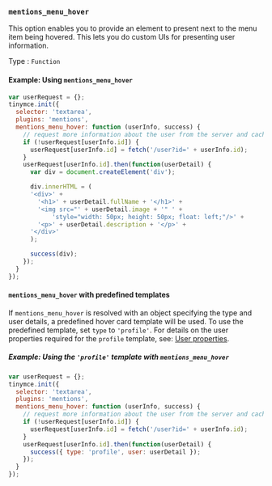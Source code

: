 ### `mentions_menu_hover`

This option enables you to provide an element to present next to the menu item being hovered. This lets you do custom UIs for presenting user information.

Type
: `Function`

#### Example: Using `mentions_menu_hover`

```js
var userRequest = {};
tinymce.init({
  selector: 'textarea',
  plugins: 'mentions',
  mentions_menu_hover: function (userInfo, success) {
    // request more information about the user from the server and cache it locally
    if (!userRequest[userInfo.id]) {
      userRequest[userInfo.id] = fetch('/user?id=' + userInfo.id);
    }
    userRequest[userInfo.id].then(function(userDetail) {
      var div = document.createElement('div');

      div.innerHTML = (
      '<div>' +
        '<h1>' + userDetail.fullName + '</h1>' +
        '<img src="' + userDetail.image + '" ' +
            'style="width: 50px; height: 50px; float: left;"/>' +
        '<p>' + userDetail.description + '</p>' +
      '</div>'
      );

      success(div);
    });
  }
});
```

#### `mentions_menu_hover` with predefined templates

If `mentions_menu_hover` is resolved with an object specifying the type and user details, a predefined hover card template will be used. To use the predefined template, set `type` to `'profile'`. For details on the user properties required for the `profile` template, see: [User properties](#userproperties).

##### Example: Using the `'profile'` template with `mentions_menu_hover`

```js
var userRequest = {};
tinymce.init({
  selector: 'textarea',
  plugins: 'mentions',
  mentions_menu_hover: function (userInfo, success) {
    // request more information about the user from the server and cache it locally
    if (!userRequest[userInfo.id]) {
      userRequest[userInfo.id] = fetch('/user?id=' + userInfo.id);
    }
    userRequest[userInfo.id].then(function(userDetail) {
      success({ type: 'profile', user: userDetail });
    });
  }
});
```